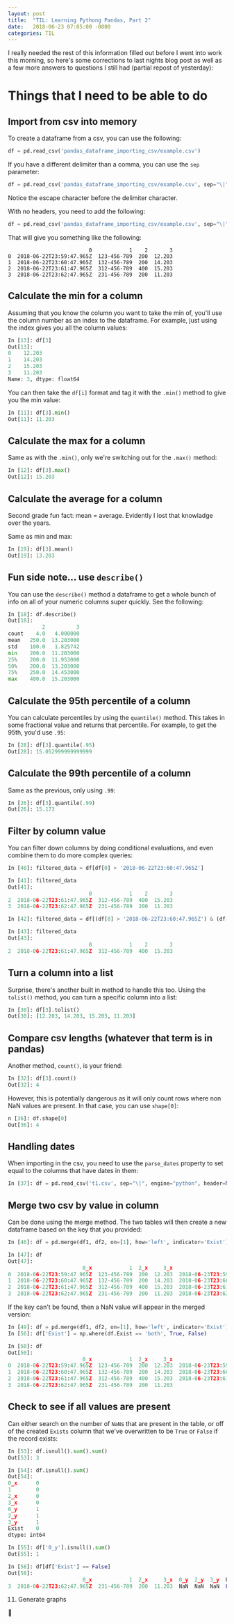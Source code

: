 ```yaml
---
layout: post
title:  "TIL: Learning Pythong Pandas, Part 2"
date:   2018-06-23 07:05:00 -0000
categories: TIL
---
```

I really needed the rest of this information filled out before I went into work this morning, so here's some corrections to last nights blog post as well as a few more answers to questions I still had (partial repost of yesterday):

# Things that I need to be able to do

## Import from csv into memory
To create a dataframe from a csv, you can use the following:
```py
df = pd.read_csv('pandas_dataframe_importing_csv/example.csv')
```
If you have a different delimiter than a comma, you can use the `sep` parameter:
```py
df = pd.read_csv('pandas_dataframe_importing_csv/example.csv', sep="\|", engine="python")
```
Notice the escape character before the delimiter character.

With no headers, you need to add the following:
```py
df = pd.read_csv('pandas_dataframe_importing_csv/example.csv', sep="\|", engine="python", header=None)
```
That will give you something like the following:
```
                          0            1    2       3
0  2018-06-22T23:59:47.965Z  123-456-789  200  12.203
1  2018-06-22T23:60:47.965Z  132-456-789  200  14.203
2  2018-06-22T23:61:47.965Z  312-456-789  400  15.203
3  2018-06-22T23:62:47.965Z  231-456-789  200  11.203
```

## Calculate the min for a column
Assuming that you know the column you want to take the min of, you'll use the column number as an index to the dataframe. For example, just using the index gives you all the column values:
```py
In [13]: df[3]
Out[13]:
0    12.203
1    14.203
2    15.203
3    11.203
Name: 3, dtype: float64
```
You can then take the `df[i]` format and tag it with the `.min()` method to give you the min value:
```py
In [11]: df[3].min()
Out[11]: 11.203
```

## Calculate the max for a column
Same as with the `.min()`, only we're switching out for the `.max()` method:
```py
In [12]: df[3].max()
Out[12]: 15.203
```

## Calculate the average for a column
Second grade fun fact: mean = average. Evidently I lost that knowladge over the years.

Same as min and max:
```py
In [19]: df[3].mean()
Out[19]: 13.203
```

## Fun side note... use `describe()`
You can use the `describe()` method a dataframe to get a whole bunch of info on all of your numeric columns super quickly. See the following:
```py
In [18]: df.describe()
Out[18]:
           2          3
count    4.0   4.000000
mean   250.0  13.203000
std    100.0   1.825742
min    200.0  11.203000
25%    200.0  11.953000
50%    200.0  13.203000
75%    250.0  14.453000
max    400.0  15.203000
```

## Calculate the 95th percentile of a column
You can calculate percentiles by using the `quantile()` method. This takes in some fractional value and returns that percentile. For example, to get the 95th, you'd use `.95`:
```py
In [28]: df[3].quantile(.95)
Out[28]: 15.052999999999999
```

## Calculate the 99th percentile of a column
Same as the previous, only using `.99`:
```py
In [26]: df[3].quantile(.99)
Out[26]: 15.173
```

## Filter by column value
You can filter down columns by doing conditional evaluations, and even combine them to do more complex queries:
```py
In [40]: filtered_data = df[df[0] > '2018-06-22T23:60:47.965Z']

In [41]: filtered_data
Out[41]:
                          0            1    2       3
2  2018-06-22T23:61:47.965Z  312-456-789  400  15.203
3  2018-06-22T23:62:47.965Z  231-456-789  200  11.203

In [42]: filtered_data = df[(df[0] > '2018-06-22T23:60:47.965Z') & (df[2] != 200)]

In [43]: filtered_data
Out[43]:
                          0            1    2       3
2  2018-06-22T23:61:47.965Z  312-456-789  400  15.203
```

## Turn a column into a list
Surprise, there's another built in method to handle this too. Using the `tolist()` method, you can turn a specific column into a list:
```py
In [30]: df[3].tolist()
Out[30]: [12.203, 14.203, 15.203, 11.203]
```

## Compare csv lengths (whatever that term is in pandas)
Another method, `count()`, is your friend:
```py
In [32]: df[3].count()
Out[32]: 4
```
However, this is potentially dangerous as it will only count rows where non NaN values are present. In that case, you can use `shape[0]`:
```py
n [36]: df.shape[0]
Out[36]: 4
```

## Handling dates
When importing in the csv, you need to use the `parse_dates` property to set equal to the columns that have dates in them:
```py
In [37]: df = pd.read_csv('t1.csv', sep="\|", engine="python", header=None, parse_dates=[0])
```

## Merge two csv by value in column
Can be done using the merge method. The two tables will then create a new dataframe based on the key that you provided:
```py
In [46]: df = pd.merge(df1, df2, on=[1], how='left', indicator='Exist')

In [47]: df
Out[47]:
                        0_x            1  2_x     3_x                       0_y  2_y     3_y Exist
0  2018-06-22T23:59:47.965Z  123-456-789  200  12.203  2018-06-23T23:59:47.965Z  200  12.303  both
1  2018-06-22T23:60:47.965Z  132-456-789  200  14.203  2018-06-23T23:60:47.965Z  200  14.303  both
2  2018-06-22T23:61:47.965Z  312-456-789  400  15.203  2018-06-23T23:61:47.965Z  400  15.303  both
3  2018-06-22T23:62:47.965Z  231-456-789  200  11.203  2018-06-23T23:62:47.965Z  200  11.303  both
```
If the key can't be found, then a NaN value will appear in the merged version:
```py
In [49]: df = pd.merge(df1, df2, on=[1], how='left', indicator='Exist')
In [56]: df['Exist'] = np.where(df.Exist == 'both', True, False)

In [50]: df
Out[50]:
                        0_x            1  2_x     3_x                       0_y    2_y     3_y      Exist
0  2018-06-22T23:59:47.965Z  123-456-789  200  12.203  2018-06-23T23:59:47.965Z  200.0  12.303       True
1  2018-06-22T23:60:47.965Z  132-456-789  200  14.203  2018-06-23T23:60:47.965Z  200.0  14.303       True
2  2018-06-22T23:61:47.965Z  312-456-789  400  15.203  2018-06-23T23:61:47.965Z  400.0  15.303       True
3  2018-06-22T23:62:47.965Z  231-456-789  200  11.203                       NaN    NaN     NaN  False
```

## Check to see if all values are present
Can either search on the number of `NaN`s that are present in the table, or off of the created `Exists` column that we've overwritten to be `True` or `False` if the record exists:
```py
In [53]: df.isnull().sum().sum()
Out[53]: 3

In [54]: df.isnull().sum()
Out[54]:
0_x      0
1        0
2_x      0
3_x      0
0_y      1
2_y      1
3_y      1
Exist    0
dtype: int64

In [55]: df['0_y'].isnull().sum()
Out[55]: 1

In [58]: df[df['Exist'] == False]
Out[58]:
                        0_x            1  2_x     3_x  0_y  2_y  3_y  Exist
3  2018-06-22T23:62:47.965Z  231-456-789  200  11.203  NaN  NaN  NaN  False
```

11. Generate graphs

💚
